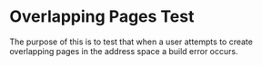 <!--
     Copyright 2021, Breakaway Consulting Pty. Ltd.
     SPDX-License-Identifier: CC-BY-SA-4.0
-->

# Overlapping Pages Test

The purpose of this is to test that when a user attempts to create overlapping pages in the address space a build error occurs.